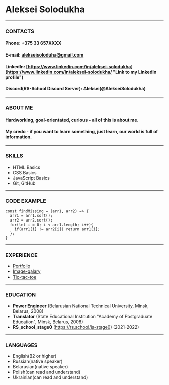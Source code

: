 # **Aleksei Solodukha**

---

### **CONTACTS**
#### **Phone:** +375 33 657XXXX
#### **E-mail:** alekseisoloduha@gmail.com
#### **LinkedIn:** [https://www.linkedin.com/in/aleksei-solodukha](https://www.linkedin.com/in/aleksei-solodukha/ "Link to my LinkedIn profile")
#### **Discord(RS-School Discord Server):** Aleksei(@AlekseiSolodukha)

---

### **ABOUT ME**
#### Hardworking, goal-orientated, curious - all of this is about me.
#### My credo - if you want to learn something, just learn, our world is full of information.

---

### **SKILLS**
* HTML Basics
* CSS Basics
* JavaScript Basics
* Git, GitHub

---

### **CODE EXAMPLE**
```
const findMissing = (arr1, arr2) => {
  arr1 = arr1.sort();
  arr2 = arr2.sort();
  for(let i = 0; i < arr1.length; i++){
    if(arr1[i] != arr2[i]) return arr1[i];
  };
}
```

---

### **EXPERIENCE**
* [Portfolio](https://rolling-scopes-school.github.io/alekseisolodukha-JSFEPRESCHOOL/portfolio/ "Portfolio")
* [Image-galary](https://rolling-scopes-school.github.io/alekseisolodukha-JSFEPRESCHOOL/JS30-image-galery/ "Image-galary")
* [Tic-tac-toe](https://rolling-scopes-school.github.io/alekseisolodukha-JSFEPRESCHOOL/tic-tac-toe/ "Tic-tac-toe")

---

### **EDUCATION**
* __Power Engineer__ (Belarusian National Technical University, Minsk, Belarus, 2008)
* __Translator__ (State Educational Institution "Academy of Postgraduate Education", Minsk, Belarus, 2008)
* __RS_school_stage0__ (https://rs.school/js-stage0) (2021-2022)

---

### **LANGUAGES**
* English(B2 or higher)
* Russian(native speaker)
* Belarusian(native speaker)
* Polish(can read and understand)
* Ukrainian(can read and understand)
